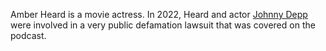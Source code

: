 Amber Heard is a movie actress. In 2022, Heard and actor [Johnny Depp](/people/jdepp) were involved in a very public defamation lawsuit that was covered on the podcast.